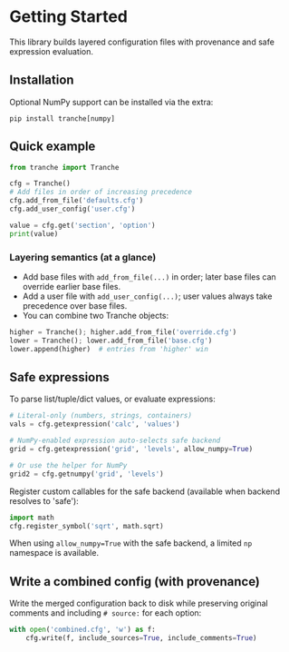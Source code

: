 # Getting Started

This library builds layered configuration files with provenance and safe expression evaluation.

## Installation

Optional NumPy support can be installed via the extra:

```
pip install tranche[numpy]
```

## Quick example

```python
from tranche import Tranche

cfg = Tranche()
# Add files in order of increasing precedence
cfg.add_from_file('defaults.cfg')
cfg.add_user_config('user.cfg')

value = cfg.get('section', 'option')
print(value)
```

### Layering semantics (at a glance)

- Add base files with `add_from_file(...)` in order; later base files can override earlier base files.
- Add a user file with `add_user_config(...)`; user values always take precedence over base files.
- You can combine two Tranche objects:

```python
higher = Tranche(); higher.add_from_file('override.cfg')
lower = Tranche(); lower.add_from_file('base.cfg')
lower.append(higher)  # entries from 'higher' win
```

## Safe expressions

To parse list/tuple/dict values, or evaluate expressions:

```python
# Literal-only (numbers, strings, containers)
vals = cfg.getexpression('calc', 'values')

# NumPy-enabled expression auto-selects safe backend
grid = cfg.getexpression('grid', 'levels', allow_numpy=True)

# Or use the helper for NumPy
grid2 = cfg.getnumpy('grid', 'levels')
```

Register custom callables for the safe backend (available when backend resolves to 'safe'):

```python
import math
cfg.register_symbol('sqrt', math.sqrt)
```

When using `allow_numpy=True` with the safe backend, a limited `np` namespace is available.

## Write a combined config (with provenance)

Write the merged configuration back to disk while preserving original comments and including `# source:` for each option:

```python
with open('combined.cfg', 'w') as f:
	cfg.write(f, include_sources=True, include_comments=True)
```